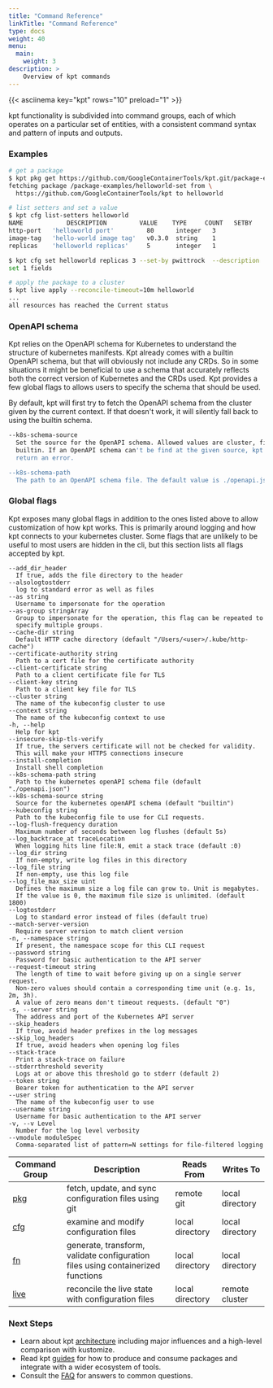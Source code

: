 ```yaml
---
title: "Command Reference"
linkTitle: "Command Reference"
type: docs
weight: 40
menu:
  main:
    weight: 3
description: >
    Overview of kpt commands
---
```

<!--mdtogo:Short
    Overview of kpt commands
-->

{{< asciinema key="kpt" rows="10" preload="1" >}}

<!--mdtogo:Long-->
kpt functionality is subdivided into command groups, each of which operates on
a particular set of entities, with a consistent command syntax and pattern of
inputs and outputs.
<!--mdtogo-->

### Examples
<!--mdtogo:Examples-->
```sh
# get a package
$ kpt pkg get https://github.com/GoogleContainerTools/kpt.git/package-examples/helloworld-set@v0.5.0 helloworld
fetching package /package-examples/helloworld-set from \
  https://github.com/GoogleContainerTools/kpt to helloworld
```

```sh
# list setters and set a value
$ kpt cfg list-setters helloworld
NAME            DESCRIPTION         VALUE    TYPE     COUNT   SETBY
http-port   'helloworld port'         80      integer   3
image-tag   'hello-world image tag'   v0.3.0  string    1
replicas    'helloworld replicas'     5       integer   1

$ kpt cfg set helloworld replicas 3 --set-by pwittrock  --description 'reason'
set 1 fields
```

```sh
# apply the package to a cluster
$ kpt live apply --reconcile-timeout=10m helloworld
...
all resources has reached the Current status
```
<!--mdtogo-->

### OpenAPI schema

Kpt relies on the OpenAPI schema for Kubernetes to understand the structure
of kubernetes manifests. Kpt already comes with a builtin
OpenAPI schema, but that will obviously not include any CRDs. So in some
situations it might be beneficial to use a schema that accurately reflects both
the correct version of Kubernetes and the CRDs used. Kpt provides a few global
flags to allows users to specify the schema that should be used.

By default, kpt will first try to fetch the OpenAPI schema from the cluster
given by the current context. If that doesn't work, it will silently fall back
to using the builtin schema.

```sh
--k8s-schema-source
  Set the source for the OpenAPI schema. Allowed values are cluster, file, or
  builtin. If an OpenAPI schema can't be find at the given source, kpt will
  return an error.

--k8s-schema-path
  The path to an OpenAPI schema file. The default value is ./openapi.json
```

### Global flags

Kpt exposes many global flags in addition to the ones listed above to allow 
customization of how kpt works. This is primarily around logging and how kpt 
connects to your kubernetes cluster. Some flags that are unlikely to be useful 
to most users are hidden in the cli, but this section lists all flags accepted 
by kpt.

```
--add_dir_header
  If true, adds the file directory to the header
--alsologtostderr
  log to standard error as well as files
--as string
  Username to impersonate for the operation
--as-group stringArray
  Group to impersonate for the operation, this flag can be repeated to 
  specify multiple groups.
--cache-dir string
  Default HTTP cache directory (default "/Users/<user>/.kube/http-cache")
--certificate-authority string
  Path to a cert file for the certificate authority
--client-certificate string
  Path to a client certificate file for TLS
--client-key string
  Path to a client key file for TLS
--cluster string
  The name of the kubeconfig cluster to use
--context string
  The name of the kubeconfig context to use
-h, --help
  Help for kpt
--insecure-skip-tls-verify
  If true, the servers certificate will not be checked for validity. 
  This will make your HTTPS connections insecure
--install-completion
  Install shell completion
--k8s-schema-path string
  Path to the kubernetes openAPI schema file (default "./openapi.json")
--k8s-schema-source string
  Source for the kubernetes openAPI schema (default "builtin")
--kubeconfig string
  Path to the kubeconfig file to use for CLI requests.
--log-flush-frequency duration
  Maximum number of seconds between log flushes (default 5s)
--log_backtrace_at traceLocation
  When logging hits line file:N, emit a stack trace (default :0)
--log_dir string
  If non-empty, write log files in this directory
--log_file string
  If non-empty, use this log file
--log_file_max_size uint
  Defines the maximum size a log file can grow to. Unit is megabytes. 
  If the value is 0, the maximum file size is unlimited. (default 1800)
--logtostderr
  Log to standard error instead of files (default true)
--match-server-version
  Require server version to match client version
-n, --namespace string
  If present, the namespace scope for this CLI request
--password string
  Password for basic authentication to the API server
--request-timeout string
  The length of time to wait before giving up on a single server request. 
  Non-zero values should contain a corresponding time unit (e.g. 1s, 2m, 3h). 
  A value of zero means don't timeout requests. (default "0")
-s, --server string
  The address and port of the Kubernetes API server
--skip_headers
  If true, avoid header prefixes in the log messages
--skip_log_headers
  If true, avoid headers when opening log files
--stack-trace
  Print a stack-trace on failure
--stderrthreshold severity
  Logs at or above this threshold go to stderr (default 2)
--token string
  Bearer token for authentication to the API server
--user string
  The name of the kubeconfig user to use
--username string
  Username for basic authentication to the API server
-v, --v Level
  Number for the log level verbosity
--vmodule moduleSpec
  Comma-separated list of pattern=N settings for file-filtered logging
```


| Command Group | Description                                                                     |  Reads From     | Writes To       |
|---------------|---------------------------------------------------------------------------------|-----------------|-----------------|
| [pkg]         | fetch, update, and sync configuration files using git                           | remote git      | local directory |
| [cfg]         | examine and modify configuration files                                          | local directory | local directory |
| [fn]          | generate, transform, validate configuration files using containerized functions | local directory | local directory |
| [live]        | reconcile the live state with configuration files                               | local directory | remote cluster  |

### Next Steps

- Learn about kpt [architecture] including major influences and a high-level comparison with kustomize.
- Read kpt [guides] for how to produce and consume packages and integrate with a wider ecosystem of tools.
- Consult the [FAQ] for answers to common questions.

[pkg]: pkg/
[cfg]: cfg/
[fn]: fn/
[live]: live/
[architecture]: ../concepts/architecture/
[guides]: ../guides/
[FAQ]: ../faq/
